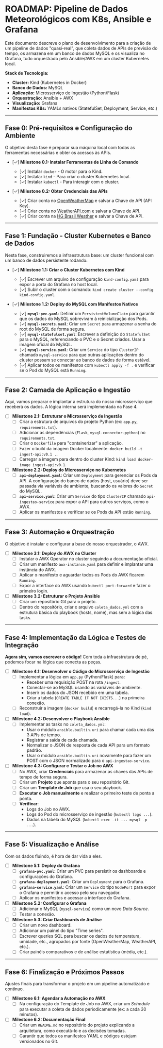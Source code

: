 # ROADMAP: Pipeline de Dados Meteorológicos com K8s, Ansible e Grafana

Este documento descreve o plano de desenvolvimento para a criação de um pipeline de dados "quasi-real", que coleta dados de APIs de previsão do tempo, os armazena em um banco de dados MySQL e os visualiza no Grafana, tudo orquestrado pelo Ansible/AWX em um cluster Kubernetes local.

**Stack de Tecnologia:**
* **Cluster:** Kind (Kubernetes in Docker)
* **Banco de Dados:** MySQL
* **Aplicação:** Microsserviço de Ingestão (Python/Flask)
* **Orquestração:** Ansible + AWX
* **Visualização:** Grafana
* **Manifestos K8s:** YAMLs nativos (StatefulSet, Deployment, Service, etc.)

---

## Fase 0: Pré-requisitos e Configuração do Ambiente

O objetivo desta fase é preparar sua máquina local com todas as ferramentas necessárias e obter os acessos às APIs.

* [✓] **Milestone 0.1: Instalar Ferramentas de Linha de Comando**
    * [✓] Instalar `docker` - O motor para o Kind.
    * [✓] Instalar `kind` - Para criar o cluster Kubernetes local.
    * [✓] Instalar `kubectl` - Para interagir com o cluster.

* [✓] **Milestone 0.2: Obter Credenciais das APIs**
    * [✓] Criar conta no [OpenWeatherMap](https://openweathermap.org/api) e salvar a Chave de API (API Key).
    * [✓] Criar conta no [WeatherAPI.com](https://www.weatherapi.com/) e salvar a Chave de API.
    * [✓] Criar conta na [HG Brasil Weather](https://hgbrasil.com/status/weather) e salvar a Chave de API.

---

## Fase 1: Fundação - Cluster Kubernetes e Banco de Dados

Nesta fase, construiremos a infraestrutura base: um cluster funcional com um banco de dados persistente rodando.

* [✓] **Milestone 1.1: Criar o Cluster Kubernetes com Kind**
    * [✓] Escrever um arquivo de configuração `kind-config.yaml` para expor a porta do Grafana no host local.
    * [✓] Subir o cluster com o comando: `kind create cluster --config kind-config.yaml`.

* [✓] **Milestone 1.2: Deploy do MySQL com Manifestos Nativos**
    * [✓] **`mysql-pvc.yaml`**: Definir um `PersistentVolumeClaim` para garantir que os dados do MySQL sobrevivam à reinicialização dos Pods.
    * [✓] **`mysql-secrets.yaml`**: Criar um `Secret` para armazenar a senha do root do MySQL de forma segura.
    * [✓] **`mysql-statefulset.yaml`**: Escrever a definição do `StatefulSet` para o MySQL, referenciando o PVC e o Secret criados. Usar a imagem oficial do MySQL.
    * [✓] **`mysql-service.yaml`**: Criar um `Service` do tipo `ClusterIP` chamado `mysql-service` para que outras aplicações dentro do cluster possam se conectar ao banco de dados de forma estável.
    * [✓] Aplicar todos os manifestos com `kubectl apply -f .` e verificar se o Pod do MySQL está `Running`.

---

## Fase 2: Camada de Aplicação e Ingestão

Aqui, vamos preparar e implantar a estrutura do nosso microsserviço que receberá os dados. A lógica interna será implementada na Fase 4.

* [ ] **Milestone 2.1: Estruturar o Microsserviço de Ingestão**
    * [ ] Criar a estrutura de arquivos do projeto Python (ex: `app.py`, `requirements.txt`).
    * [ ] Adicionar as dependências (`Flask`, `mysql-connector-python`) no `requirements.txt`.
    * [ ] Criar o `Dockerfile` para "containerizar" a aplicação.
    * [ ] Fazer o build da imagem Docker localmente: `docker build -t ingest-api:v0.1 .`.
    * [ ] Carregar a imagem para dentro do cluster Kind: `kind load docker-image ingest-api:v0.1`.

* [ ] **Milestone 2.2: Deploy do Microsserviço no Kubernetes**
    * [ ] **`api-deployment.yaml`**: Criar um `Deployment` para gerenciar os Pods da API. A configuração do banco de dados (host, usuário) deve ser passada via variáveis de ambiente, buscando os valores do `Secret` do MySQL.
    * [ ] **`api-service.yaml`**: Criar um `Service` do tipo `ClusterIP` chamado `api-ingestao-service` para expor a API para outros serviços, como o AWX.
    * [ ] Aplicar os manifestos e verificar se os Pods da API estão `Running`.

---

## Fase 3: Automação e Orquestração

O objetivo é instalar e configurar a base do nosso orquestrador, o AWX.

* [ ] **Milestone 3.1: Deploy do AWX no Cluster**
    * [ ] Instalar o AWX Operator no cluster seguindo a documentação oficial.
    * [ ] Criar um manifesto `awx-instance.yaml` para definir e implantar uma instância do AWX.
    * [ ] Aplicar o manifesto e aguardar todos os Pods do AWX ficarem `Running`.
    * [ ] Expor a interface do AWX usando `kubectl port-forward` e fazer o primeiro login.

* [ ] **Milestone 3.2: Estruturar o Projeto Ansible**
    * [ ] Criar um repositório Git para o projeto.
    * [ ] Dentro do repositório, criar o arquivo `coleta_dados.yml` com a estrutura básica do playbook (hosts, nome), mas sem a lógica das tasks.

---

## Fase 4: Implementação da Lógica e Testes de Integração

**Agora sim, vamos escrever o código!** Com toda a infraestrutura de pé, podemos focar na lógica que conecta as peças.

* [ ] **Milestone 4.1: Desenvolver o Código do Microsserviço de Ingestão**
    * [ ] Implementar a lógica em `app.py` (Python/Flask) para:
        * Receber uma requisição POST na rota `/ingest`.
        * Conectar-se ao MySQL usando as variáveis de ambiente.
        * Inserir os dados do JSON recebido em uma tabela.
        * Criar a tabela (`CREATE TABLE IF NOT EXISTS...`) na primeira conexão.
    * [ ] Reconstruir a imagem (`docker build`) e recarregá-la no Kind (`kind load`).

* [ ] **Milestone 4.2: Desenvolver o Playbook Ansible**
    * [ ] Implementar as tasks no `coleta_dados.yml`:
        * Usar o módulo `ansible.builtin.uri` para chamar cada uma das 3 APIs de tempo.
        * Registrar a saída de cada chamada.
        * Normalizar o JSON de resposta de cada API para um formato padrão.
        * Usar o módulo `ansible.builtin.uri` novamente para fazer um POST com o JSON normalizado para o `api-ingestao-service`.

* [ ] **Milestone 4.3: Configurar e Testar o Job no AWX**
    * [ ] No AWX, criar **Credenciais** para armazenar as chaves das APIs de tempo de forma segura.
    * [ ] Criar um **Projeto** que aponta para o seu repositório Git.
    * [ ] Criar um **Template de Job** que usa o seu playbook.
    * [ ] **Executar o Job manualmente** e realizar o primeiro teste de ponta a ponta.
    * [ ] **Verificar**:
        * Logs do Job no AWX.
        * Logs do Pod do microsserviço de ingestão (`kubectl logs ...`).
        * Dados na tabela do MySQL (`kubectl exec -it ... mysql -p ...`).

---

## Fase 5: Visualização e Análise

Com os dados fluindo, é hora de dar vida a eles.

* [ ] **Milestone 5.1: Deploy do Grafana**
    * [ ] **`grafana-pvc.yaml`**: Criar um PVC para persistir os dashboards e configurações do Grafana.
    * [ ] **`grafana-deployment.yaml`**: Criar um `Deployment` para o Grafana.
    * [ ] **`grafana-service.yaml`**: Criar um `Service` do tipo `NodePort` para expor o Grafana e permitir o acesso pelo seu navegador.
    * [ ] Aplicar os manifestos e acessar a interface do Grafana.

* [ ] **Milestone 5.2: Configurar o Grafana**
    * [ ] Adicionar o MySQL (`mysql-service`) como um novo *Data Source*.
    * [ ] Testar a conexão.

* [ ] **Milestone 5.3: Criar Dashboards de Análise**
    * [ ] Criar um novo dashboard.
    * [ ] Adicionar um painel do tipo "Time series".
    * [ ] Escrever queries SQL para buscar os dados de temperatura, umidade, etc., agrupados por fonte (OpenWeatherMap, WeatherAPI, etc.).
    * [ ] Criar painéis comparativos e de análise estatística (média, etc.).

---

## Fase 6: Finalização e Próximos Passos

Ajustes finais para transformar o projeto em um pipeline automatizado e contínuo.

* [ ] **Milestone 6.1: Agendar a Automação no AWX**
    * [ ] Na configuração do Template de Job no AWX, criar um *Schedule* para executar a coleta de dados periodicamente (ex: a cada 30 minutos).

* [ ] **Milestone 6.2: Documentação Final**
    * [ ] Criar um `README.md` no repositório do projeto explicando a arquitetura, como executá-lo e as decisões tomadas.
    * [ ] Garantir que todos os manifestos YAML e códigos estejam versionados no Git.
